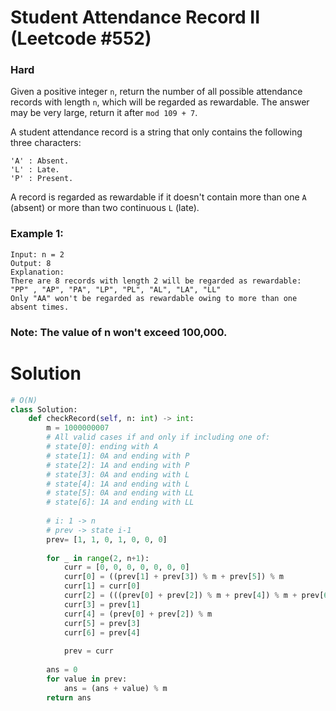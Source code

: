 Student Attendance Record II (Leetcode #552)
===============================
### Hard

Given a positive integer `n`, return the number of all possible attendance records with length `n`, which will be regarded as rewardable.
The answer may be very large, return it after `mod 109 + 7`.

A student attendance record is a string that only contains the following three characters:

```
'A' : Absent.
'L' : Late.
'P' : Present.
```
A record is regarded as rewardable if it doesn't contain more than one `A` (absent) or more than two continuous `L` (late).

### Example 1:
```
Input: n = 2
Output: 8 
Explanation:
There are 8 records with length 2 will be regarded as rewardable:
"PP" , "AP", "PA", "LP", "PL", "AL", "LA", "LL"
Only "AA" won't be regarded as rewardable owing to more than one absent times. 
```

### Note: The value of n won't exceed 100,000.

Solution
========
```python
# O(N)
class Solution:
    def checkRecord(self, n: int) -> int:
        m = 1000000007
        # All valid cases if and only if including one of:
        # state[0]: ending with A
        # state[1]: 0A and ending with P
        # state[2]: 1A and ending with P
        # state[3]: 0A and ending with L
        # state[4]: 1A and ending with L
        # state[5]: 0A and ending with LL
        # state[6]: 1A and ending with LL
        
        # i: 1 -> n
        # prev -> state i-1
        prev= [1, 1, 0, 1, 0, 0, 0]
        
        for _ in range(2, n+1):
            curr = [0, 0, 0, 0, 0, 0, 0]
            curr[0] = ((prev[1] + prev[3]) % m + prev[5]) % m
            curr[1] = curr[0]
            curr[2] = (((prev[0] + prev[2]) % m + prev[4]) % m + prev[6]) % m
            curr[3] = prev[1]
            curr[4] = (prev[0] + prev[2]) % m
            curr[5] = prev[3]
            curr[6] = prev[4]
            
            prev = curr
            
        ans = 0
        for value in prev:
            ans = (ans + value) % m
        return ans
```

